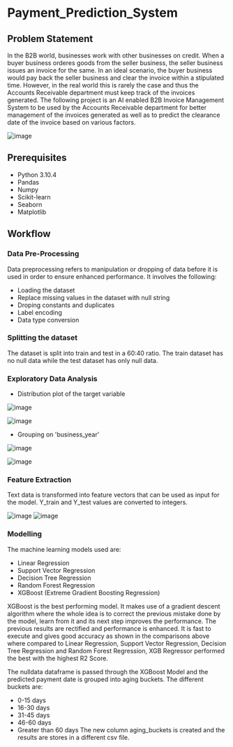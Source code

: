 # Payment_Prediction_System

## Problem Statement

In the B2B world, businesses work with other businesses on credit. When a buyer business orderes goods from the seller business, the seller business issues an invoice for the same. In an ideal scenario, the buyer business would pay back the seller business and clear the invoice within a stipulated time. However, in the real world this is rarely the case and thus the Accounts Receivable department must keep track of the invoices generated. The following project is an AI enabled B2B Invoice Management System to be used by the Accounts Receivable department for better management of the invoices generated as well as to predict the clearance date of the invoice based on various factors. 

![image](https://user-images.githubusercontent.com/60508605/172109251-0ad4bdb1-b9e2-4968-9d28-262387b02581.png)

## Prerequisites

* Python 3.10.4
* Pandas
* Numpy
* Scikit-learn
* Seaborn
* Matplotlib

## Workflow

### Data Pre-Processing

Data preprocessing refers to manipulation or dropping of data before it is used in order to ensure enhanced performance. It involves the following:
* Loading the dataset
* Replace missing values in the dataset with null string
* Droping constants and duplicates
* Label encoding 
* Data type conversion

### Splitting the dataset
The dataset is split into train and test in a 60:40 ratio. The train dataset has no null data while the test dataset has only null data.

### Exploratory Data Analysis

* Distribution plot of the target variable 

![image](https://user-images.githubusercontent.com/60508605/172110318-cca14e69-7ef4-4f49-99eb-c6e55cadc67e.png)

![image](https://user-images.githubusercontent.com/60508605/172110348-8df9eb14-a90a-4fa5-add5-2f5d40cbb213.png)

* Grouping on 'business_year'

![image](https://user-images.githubusercontent.com/60508605/172110453-793eaf50-0e9a-407e-ab1f-20eda0e6ff86.png)

![image](https://user-images.githubusercontent.com/60508605/172110481-dbe096b3-d144-4b51-8ab2-b6419630a290.png)

### Feature Extraction
Text data is transformed into feature vectors that can be used as input for the model. Y_train and Y_test values are converted to integers.

![image](https://user-images.githubusercontent.com/60508605/172110852-c879304d-2095-47f6-a023-26ec35f38e05.png)
![image](https://user-images.githubusercontent.com/60508605/172110902-6c7092e1-47db-4b82-96be-2730990aa960.png)

### Modelling
The machine learning models used are:
* Linear Regression
* Support Vector Regression
* Decision Tree Regression
* Random Forest Regression
* XGBoost (Extreme Gradient Boosting Regression)

XGBoost is the best performing model. It makes use of a gradient descent algorithm where the whole idea is to correct the previous mistake done by the model, learn from it and its next step improves the performance. The previous results are rectified and performance is enhanced. It is fast to execute and gives good accuracy as shown in the comparisons above where compared to Linear Regression, Support Vector Regression, Decision Tree Regression and Random Forest Regression, XGB Regressor performed the best with the highest R2 Score.

The nulldata dataframe is passed through the XGBoost Model and the predicted payment date is grouped into aging buckets. The different buckets are:
* 0-15 days
* 16-30 days
* 31-45 days
* 46-60 days
* Greater than 60 days
The new column aging_buckets is created and the results are stores in a different csv file. 
